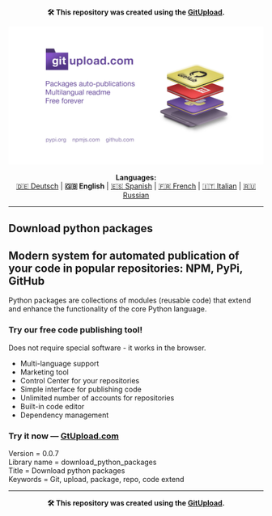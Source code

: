 <p align="center"><b>🛠️ This repository was created using the <a href="https://gitupload.com">GitUpload</a>.</b></p>
<p align="center"><a href="https://gitupload.com"><img src="https://github.com/markolofsen/download_python_packages//blob/master/.banners/banner_en.jpg?raw=1" /></a></p>
<p align="center"><b>Languages:</b><br /><a href="https://github.com/markolofsen/download_python_packages/blob/master/README_de.md">🇩🇪 Deutsch</a> | <b>🇬🇧 English</b> | <a href="https://github.com/markolofsen/download_python_packages/blob/master/README_es.md">🇪🇸 Spanish</a> | <a href="https://github.com/markolofsen/download_python_packages/blob/master/README_fr.md">🇫🇷 French</a> | <a href="https://github.com/markolofsen/download_python_packages/blob/master/README_it.md">🇮🇹 Italian</a> | <a href="https://github.com/markolofsen/download_python_packages/blob/master/README_ru.md">🇷🇺 Russian</a></p>

---

## Download python packages
## Modern system for automated publication of your code in popular repositories: NPM, PyPi, GitHub

Python packages are collections of modules (reusable code) that extend and enhance the functionality of the core Python language.

### Try our free code publishing tool!

Does not require special software - it works in the browser.

* Multi-language support
* Marketing tool
* Control Center for your repositories
* Simple interface for publishing code
* Unlimited number of accounts for repositories
* Built-in code editor
* Dependency management

### Try it now — <a href="https://gitupload.com">GtUpload.com</a>

Version = 0.0.7 <br />
Library name = download_python_packages <br />
Title = Download python packages <br />
Keywords = Git,  upload,  package,  repo, code extend <br />
    

---

<p align="center"><b>🛠️ This repository was created using the <a href="https://gitupload.com">GitUpload</a>.</b></p>